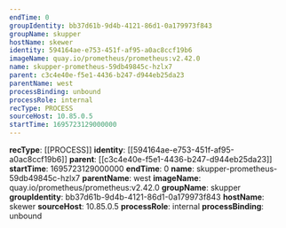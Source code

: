 ```yaml
---
endTime: 0
groupIdentity: bb37d61b-9d4b-4121-86d1-0a179973f843
groupName: skupper
hostName: skewer
identity: 594164ae-e753-451f-af95-a0ac8ccf19b6
imageName: quay.io/prometheus/prometheus:v2.42.0
name: skupper-prometheus-59db49845c-hzlx7
parent: c3c4e40e-f5e1-4436-b247-d944eb25da23
parentName: west
processBinding: unbound
processRole: internal
recType: PROCESS
sourceHost: 10.85.0.5
startTime: 1695723129000000
---
```

**recType**: [[PROCESS]]
**identity**: [[594164ae-e753-451f-af95-a0ac8ccf19b6]]
**parent**: [[c3c4e40e-f5e1-4436-b247-d944eb25da23]]
**startTime**: 1695723129000000
**endTime**: 0
**name**: skupper-prometheus-59db49845c-hzlx7
**parentName**: west
**imageName**: quay.io/prometheus/prometheus:v2.42.0
**groupName**: skupper
**groupIdentity**: bb37d61b-9d4b-4121-86d1-0a179973f843
**hostName**: skewer
**sourceHost**: 10.85.0.5
**processRole**: internal
**processBinding**: unbound